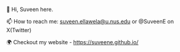 👋 Hi, Suveen here.

📫 How to reach me: suveen.ellawela@u.nus.edu or @SuveenE on X(Twitter)

🌍 Checkout my website - https://suveene.github.io/

